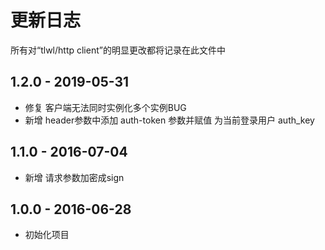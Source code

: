 # 更新日志

所有对“tlwl/http client”的明显更改都将记录在此文件中

## 1.2.0 - 2019-05-31

- 修复  客户端无法同时实例化多个实例BUG
- 新增  header参数中添加 auth-token 参数并赋值 为当前登录用户 auth_key

## 1.1.0 - 2016-07-04

- 新增 请求参数加密成sign

## 1.0.0 - 2016-06-28

- 初始化项目
